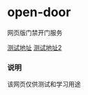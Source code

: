 # open-door
网页版门禁开门服务

[测试地址](https://mitayou.github.io/open-door/open.html)
[测试地址2](https://mitayou.github.io/open-door/open2.html)

### 说明
该网页仅供测试和学习用途

